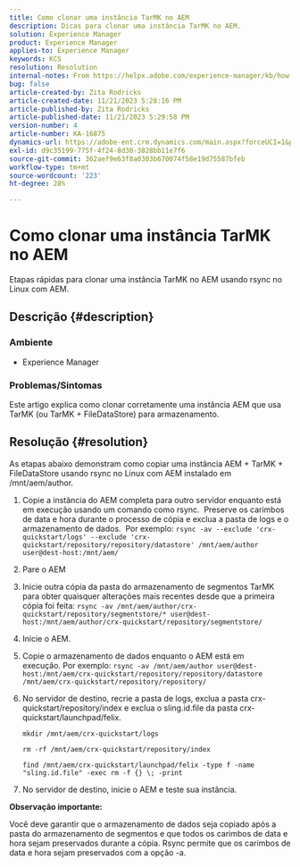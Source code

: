 ```yaml
---
title: Como clonar uma instância TarMK no AEM
description: Dicas para clonar uma instância TarMK no AEM.
solution: Experience Manager
product: Experience Manager
applies-to: Experience Manager
keywords: KCS
resolution: Resolution
internal-notes: From https://helpx.adobe.com/experience-manager/kb/how-to-clone-an-AEM-TarMK-instance-AEM.html
bug: false
article-created-by: Zita Rodricks
article-created-date: 11/21/2023 5:28:16 PM
article-published-by: Zita Rodricks
article-published-date: 11/21/2023 5:29:58 PM
version-number: 4
article-number: KA-16875
dynamics-url: https://adobe-ent.crm.dynamics.com/main.aspx?forceUCI=1&pagetype=entityrecord&etn=knowledgearticle&id=5cbc745a-9388-ee11-8179-6045bd006295
exl-id: d9c35199-775f-4f24-8d30-3828bb11e7f6
source-git-commit: 362aef9e63f8a0303b670074f58e19d75587bfeb
workflow-type: tm+mt
source-wordcount: '223'
ht-degree: 28%

---
```


# Como clonar uma instância TarMK no AEM


Etapas rápidas para clonar uma instância TarMK no AEM usando rsync no Linux com AEM.

## Descrição {#description}


### <b>Ambiente</b>

- Experience Manager




### <b>Problemas/Sintomas</b>

Este artigo explica como clonar corretamente uma instância AEM que usa TarMK (ou TarMK + FileDataStore) para armazenamento.


## Resolução {#resolution}


As etapas abaixo demonstram como copiar uma instância AEM + TarMK + FileDataStore usando rsync no Linux com AEM instalado em /mnt/aem/author.

1. Copie a instância do AEM completa para outro servidor enquanto está em execução usando um comando como rsync.  Preserve os carimbos de data e hora durante o processo de cópia e exclua a pasta de logs e o armazenamento de dados.  Por exemplo: `rsync -av --exclude 'crx-quickstart/logs' --exclude 'crx-quickstart/repository/repository/datastore' /mnt/aem/author user@dest-host:/mnt/aem/`
2. Pare o AEM
3. Inicie outra cópia da pasta do armazenamento de segmentos TarMK para obter quaisquer alterações mais recentes desde que a primeira cópia foi feita: `rsync -av /mnt/aem/author/crx-quickstart/repository/segmentstore/* user@dest-host:/mnt/aem/author/crx-quickstart/repository/segmentstore/`
4. Inicie o AEM.
5. Copie o armazenamento de dados enquanto o AEM está em execução. Por exemplo: `rsync -av /mnt/aem/author user@dest-host:/mnt/aem/crx-quickstart/repository/repository/datastore /mnt/aem/crx-quickstart/repository/repository/`
6. No servidor de destino, recrie a pasta de logs, exclua a pasta crx-quickstart/repository/index e exclua o sling.id.file da pasta crx-quickstart/launchpad/felix.

   `mkdir /mnt/aem/crx-quickstart/logs`

   `rm -rf /mnt/aem/crx-quickstart/repository/index`

   `find /mnt/aem/crx-quickstart/launchpad/felix -type f -name "sling.id.file" -exec rm -f {} \; -print`
7. No servidor de destino, inicie o AEM e teste sua instância.


<b>Observação importante:</b>

Você deve garantir que o armazenamento de dados seja copiado após a pasta do armazenamento de segmentos e que todos os carimbos de data e hora sejam preservados durante a cópia. Rsync permite que os carimbos de data e hora sejam preservados com a opção -a.
